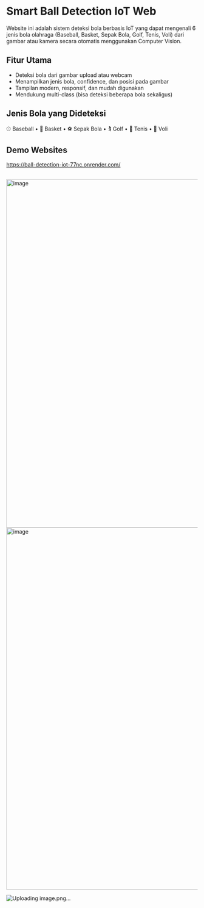 # Smart Ball Detection IoT Web

Website ini adalah sistem deteksi bola berbasis IoT yang dapat mengenali 6 jenis bola olahraga (Baseball, Basket, Sepak Bola, Golf, Tenis, Voli) dari gambar atau kamera secara otomatis menggunakan Computer Vision.

## Fitur Utama
- Deteksi bola dari gambar upload atau webcam
- Menampilkan jenis bola, confidence, dan posisi pada gambar
- Tampilan modern, responsif, dan mudah digunakan
- Mendukung multi-class (bisa deteksi beberapa bola sekaligus)

## Jenis Bola yang Dideteksi
⚾ Baseball • 🏀 Basket • ⚽ Sepak Bola • 🏌️ Golf • 🎾 Tenis • 🏐 Voli

## Demo Websites

https://ball-detection-iot-77nc.onrender.com/

##

<img width="1892" height="914" alt="image" src="https://github.com/user-attachments/assets/9dbb8af3-0ae3-4c15-993f-c1e170397cb5" />


<img width="1919" height="950" alt="image" src="https://github.com/user-attachments/assets/efb2e26a-f9e6-4dfa-9eba-04c894b00fa9" />

![Uploading image.png…]()
